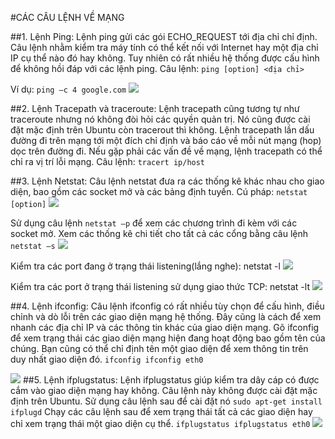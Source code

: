 #CÁC CÂU LỆNH VỀ MẠNG

##1. Lệnh Ping:
Lệnh ping gửi các gói ECHO_REQUEST tới địa chỉ chỉ định.
Câu lệnh nhằm kiểm tra máy tính có thể kết nối với Internet hay một địa chỉ IP cụ thể nào đó hay không.
Tuy nhiên có rất nhiều hệ thống được cấu hình để không hồi đáp với các lệnh ping.
Câu lệnh: `ping [option] <địa chỉ>`

Ví dụ: `ping –c 4 google.com`
![](http://i.imgur.com/shd4jX8.png)

##2. Lệnh Tracepath và traceroute:
Lệnh tracepath cũng tương tự như traceroute nhưng nó không đòi hỏi các quyền quản trị. Nó cũng được cài đặt mặc định trên Ubuntu còn tracerout thì không. Lệnh tracepath lần dấu đường đi trên mạng tới một đích chỉ định và báo cáo về mỗi nút mạng (hop) dọc trên đường đi. Nếu gặp phải các vấn đề về mạng, lệnh tracepath có thể chỉ ra vị trí lỗi mạng.
Câu lệnh: `tracert ip/host`

##3. Lệnh Netstat:
Câu lệnh netstat đưa ra các thống kê khác nhau cho giao diện, bao gồm các socket mở và các bảng định tuyến.
Cú pháp: `netstat [option]`
![](http://i.imgur.com/CLI2LE4.png)

Sử dụng câu lệnh `netstat –p` để xem các chương trình đi kèm với các socket mở.
Xem các thống kê chi tiết cho tất cả các cổng bằng câu lệnh `netstat –s`
![](http://i.imgur.com/f7qwzn2.png)

Kiểm tra các port đang ở trạng thái listening(lắng nghe):
netstat -l
![](http://i.imgur.com/ngDrIXu.png)

Kiểm tra các port ở trạng thái listening sử dụng giao thức TCP:
netstat -lt
![](http://i.imgur.com/siW0bd1.png)

##4. Lệnh ifconfig:
Câu lệnh ifconfig có rất nhiều tùy chọn để cấu hình, điều chỉnh và dò lỗi trên các giao diện mạng hệ thống. Đây cũng là cách để xem nhanh các địa chỉ IP và các thông tin khác của giao diện mạng. Gõ ifconfig để xem trạng thái các giao diện mạng hiện đang hoạt động bao gồm tên của chúng. Bạn cũng có thể chỉ định tên một giao diện để xem thông tin trên duy nhất giao diện đó.
`ifconfig
ifconfig eth0`

![](http://i.imgur.com/6mlyfOo.png)
##5. Lệnh ifplugstatus:
Lệnh ifplugstatus giúp kiểm tra dây cáp có được cắm vào giao diện mạng hay không. Câu lệnh này không được cài đặt mặc định trên Ubuntu. Sử dụng câu lệnh sau để cài đặt nó
`sudo apt-get install ifplugd`
Chạy các câu lệnh sau để xem trạng thái tất cả các giao diện hay chỉ xem trạng thái một giao diện cụ thể.
`ifplugstatus
ifplugstatus eth0`
![](http://i.imgur.com/v5PxlYG.png)

